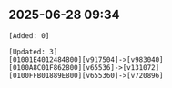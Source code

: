 ## 2025-06-28 09:34
```
[Added: 0]

[Updated: 3]
[01001E4012484800][v917504]->[v983040]
[0100A8C01F862800][v65536]->[v131072]
[0100FFB01889E800][v655360]->[v720896]
```
